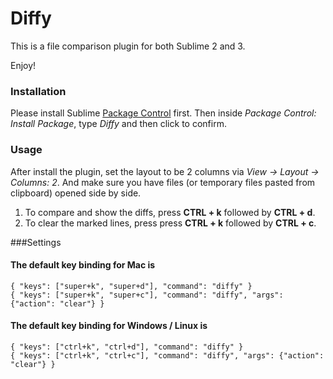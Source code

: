 Diffy
============================

This is a file comparison plugin for both Sublime 2 and 3. 

Enjoy!

### Installation
Please install Sublime [Package Control]("https://sublime.wbond.net/installation") first. Then inside *Package Control: Install Package*, type *Diffy* and then click to confirm.

### Usage
After install the plugin, set the layout to be 2 columns via *View -> Layout -> Columns: 2*. And make sure you have files (or temporary files pasted from clipboard) opened side by side.

1. To compare and show the diffs, press **CTRL + k** followed by **CTRL + d**.
2. To clear the marked lines, press press **CTRL + k** followed by **CTRL + c**.

###Settings
#### The default key binding for Mac is

```
{ "keys": ["super+k", "super+d"], "command": "diffy" }
{ "keys": ["super+k", "super+c"], "command": "diffy", "args": {"action": "clear"} }
```

#### The default key binding for Windows / Linux is

```
{ "keys": ["ctrl+k", "ctrl+d"], "command": "diffy" }
{ "keys": ["ctrl+k", "ctrl+c"], "command": "diffy", "args": {"action": "clear"} }
```